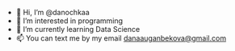 - 👋 Hi, I’m @danochkaa
- 👀 I’m interested in programming
- 🌱 I’m currently learning Data Science
- 📫 You can text me by my email danaauganbekova@gmail.com

<!---
danochkaa/danochkaa is a ✨ special ✨ repository because its `README.md` (this file) appears on your GitHub profile.
You can click the Preview link to take a look at your changes.
--->
